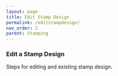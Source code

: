 ```yaml
---
layout: page
title: Edit Stamp Design
permalink: /editstampdesign/
nav_order: 2
parent: Stamping
---
```


### Edit a Stamp Design

Steps for editing and existing stamp design.